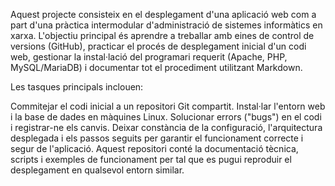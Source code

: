 Aquest projecte consisteix en el desplegament d'una aplicació web com a part d'una pràctica intermodular d'administració de sistemes informàtics en xarxa. L'objectiu principal és aprendre a treballar amb eines de control de versions (GitHub), practicar el procés de desplegament inicial d'un codi web, gestionar la instal·lació del programari requerit (Apache, PHP, MySQL/MariaDB) i documentar tot el procediment utilitzant Markdown.

Les tasques principals inclouen:

Commitejar el codi inicial a un repositori Git compartit.
Instal·lar l'entorn web i la base de dades en màquines Linux.
Solucionar errors ("bugs") en el codi i registrar-ne els canvis.
Deixar constància de la configuració, l'arquitectura desplegada i els passos seguits per garantir el funcionament correcte i segur de l'aplicació.
Aquest repositori conté la documentació tècnica, scripts i exemples de funcionament per tal que es pugui reproduir el desplegament en qualsevol entorn similar.
